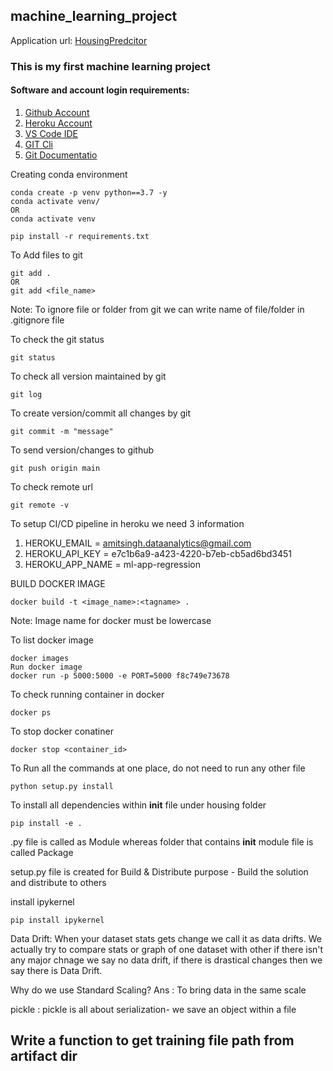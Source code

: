 ## machine_learning_project
Application url: 
[HousingPredcitor](https://ml-app-regression.herokuapp.com/)

### This is my first machine learning project
#### Software and account login requirements:

1. [Github Account](https://github.com)
2. [Heroku Account](https://id.heroku.com/login)
3. [VS Code IDE](https://code.visualstudio.com/download)
4. [GIT Cli](https://git-scm.com/downloads)
5. [Git Documentatio](https://git-scm.com/docs/gittutorial)

Creating conda environment
```
conda create -p venv python==3.7 -y
conda activate venv/
OR
conda activate venv

pip install -r requirements.txt
```
To Add files to git
```
git add .
OR
git add <file_name>
```
Note: To ignore file or folder from git we can write name of file/folder in .gitignore file

To check the git status
```
git status
```
To check all version maintained by git
```
git log
```
To create version/commit all changes by git
```
git commit -m "message"
```
To send version/changes to github
```
git push origin main
```
To check remote url
```
git remote -v
```
To setup CI/CD pipeline in heroku we need 3 information
1. HEROKU_EMAIL = amitsingh.dataanalytics@gmail.com
2. HEROKU_API_KEY = e7c1b6a9-a423-4220-b7eb-cb5ad6bd3451
3. HEROKU_APP_NAME = ml-app-regression

BUILD DOCKER IMAGE
```
docker build -t <image_name>:<tagname> .
```
Note: Image name for docker must be lowercase

To list docker image
```
docker images
Run docker image
docker run -p 5000:5000 -e PORT=5000 f8c749e73678
```
To check running container in docker
```
docker ps
```
To stop docker conatiner
```
docker stop <container_id>
```

To Run all the commands at one place, do not need to run any other file
```
python setup.py install
```

To install all dependencies within __init__ file under housing folder
```
pip install -e .
```
.py file is called as Module whereas folder that contains __init__ module file  is called Package

setup.py file is created for Build & Distribute purpose - Build the solution and distribute to others

install ipykernel
```
pip install ipykernel
```
Data Drift:
When your dataset stats gets change we call it as data drifts. We actually try to compare stats or graph of one dataset with other if there isn't any major chnage we say no data drift, if there is drastical changes then we say there is Data Drift.

Why do we use Standard Scaling?
Ans : To bring data in the same scale

pickle : pickle is all about serialization- we save an object within a file


## Write a function to get training file path from artifact dir